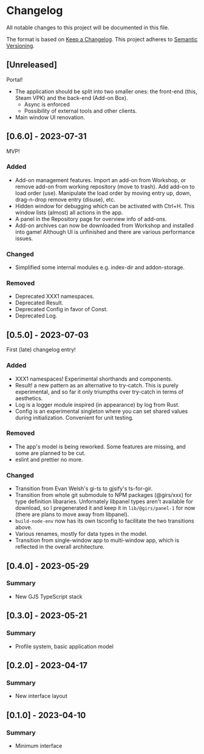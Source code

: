 # Changelog

All notable changes to this project will be documented in this file.

The format is based on [Keep a Changelog](https://keepachangelog.com/en/1.0.0/). This project adheres to [Semantic Versioning](https://semver.org/spec/v2.0.0.html).

## [Unreleased]

Portal!

- The application should be split into two smaller ones: the front-end (this, Steam VPK) and the back-end (Add-on Box).
  + Async is enforced
  + Possibility of external tools and other clients.
- Main window UI renovation.

## [0.6.0] - 2023-07-31

MVP!

### Added

- Add-on management features. Import an add-on from Workshop, or remove add-on from working repository (move to trash). Add add-on to load order (use). Manipulate the load order by moving entry up, down, drag-n-drop remove entry (disuse), etc.
- Hidden window for debugging which can be activated with Ctrl+H. This window lists (almost) all actions in the app.
- A panel in the Repository page for overview info of add-ons.
- Add-on archives can now be downloaded from Workshop and installed into game!  Although UI is unfinished and there are various performance issues.

### Changed

- Simplified some internal modules e.g. index-dir and addon-storage.

### Removed

- Deprecated XXX1 namespaces.
- Deprecated Result.
- Deprecated Config in favor of Const.
- Deprecated Log.

## [0.5.0] - 2023-07-03

First (late) changelog entry!

### Added

- XXX1 namespaces! Experimental shorthands and components.
- Result! a new pattern as an alternative to try-catch. This is purely experimental, and so far it only triumpths over try-catch in terms of aesthetics.
- Log is a logger module inspired (in appearance) by log from Rust.
- Config is an experimental singleton where you can set shared values during initialization. Convenient for unit testing.

### Removed

- The app's model is being reworked. Some features are missing, and some are planned to be cut.
- eslint and prettier no more.

### Changed

- Transition from Evan Welsh's gi-ts to gjsify's ts-for-gir.
- Transition from whole git submodule to NPM packages (@girs/xxx) for type definition libararies. Unfornately libpanel types aren't available for download, so I pregenerated it and keep it in `lib/@girs/panel-1` for now (there are plans to move away from libpanel).
- `build-node-env` now has its own tsconfig to facilitate the two transitions above.
- Various renames, mostly for data types in the model.
- Transition from single-window app to multi-window app, which is reflected in the overall architecture.


## [0.4.0] - 2023-05-29

### Summary

- New GJS TypeScript stack

## [0.3.0] - 2023-05-21

### Summary

- Profile system, basic application model

## [0.2.0] - 2023-04-17

### Summary

- New interface layout

## [0.1.0] - 2023-04-10

### Summary

- Minimum interface
